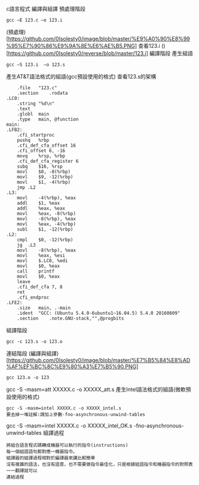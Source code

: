 c語言程式
編譯與組譯
預處理階段
```
gcc –E 123.c –o 123.i
```
(預處理)[https://github.com/0Isolesty0/image/blob/master/%E9%A0%90%E8%99%95%E7%90%86%E9%9A%8E%E6%AE%B5.PNG]
查看123.i
()[https://github.com/0Isolesty0/reverse/blob/master/123.i]
編譯階段
產生組語
```
gcc –S 123.i  –o 123.s
```
產生AT&T語法格式的組語(gcc預設使用的格式)
查看123.s的架構
```
	.file	"123.c"
	.section	.rodata
.LC0:
	.string	"%d\n"
	.text
	.globl	main
	.type	main, @function
main:
.LFB2:
	.cfi_startproc
	pushq	%rbp
	.cfi_def_cfa_offset 16
	.cfi_offset 6, -16
	movq	%rsp, %rbp
	.cfi_def_cfa_register 6
	subq	$16, %rsp
	movl	$0, -8(%rbp)
	movl	$9, -12(%rbp)
	movl	$1, -4(%rbp)
	jmp	.L2
.L3:
	movl	-4(%rbp), %eax
	addl	$1, %eax
	addl	%eax, %eax
	movl	%eax, -8(%rbp)
	movl	-8(%rbp), %eax
	movl	%eax, -4(%rbp)
	subl	$1, -12(%rbp)
.L2:
	cmpl	$0, -12(%rbp)
	jg	.L3
	movl	-8(%rbp), %eax
	movl	%eax, %esi
	movl	$.LC0, %edi
	movl	$0, %eax
	call	printf
	movl	$0, %eax
	leave
	.cfi_def_cfa 7, 8
	ret
	.cfi_endproc
.LFE2:
	.size	main, .-main
	.ident	"GCC: (Ubuntu 5.4.0-6ubuntu1~16.04.5) 5.4.0 20160609"
	.section	.note.GNU-stack,"",@progbits
```
組譯階段
```
gcc -c 123.s -o 123.o

```
連結階段
(編譯與組譯)[https://github.com/0Isolesty0/image/blob/master/%E7%B5%84%E8%AD%AF%EF%BC%8C%E9%80%A3%E7%B5%90.PNG]
```
gcc 123.o -o 123
```
gcc -S -masm=att XXXXX.c -o XXXXX_att.s
產生Intel語法格式的組語(微軟預設使用的格式)
```
gcc -S -masm=intel XXXXX.c -o XXXXX_intel.s
要去掉一堆註解:請加上參數-fno-asynchronous-unwind-tables
```
gcc -S -masm=intel XXXXX.c -o XXXXX_intel_OK.s -fno-asynchronous-unwind-tables
組譯過程
```
將組合語言程式碼轉成機器可以執行的指令(instructions)
每一個組語語句都對應一機器指令。
組譯器的組譯過程相對於編譯器來講比較簡單
沒有複雜的語法，也沒有語意，也不需要做指令最佳化，只是根據組語指令和機器指令的對照表一一翻譯就可以
連結過程
```
